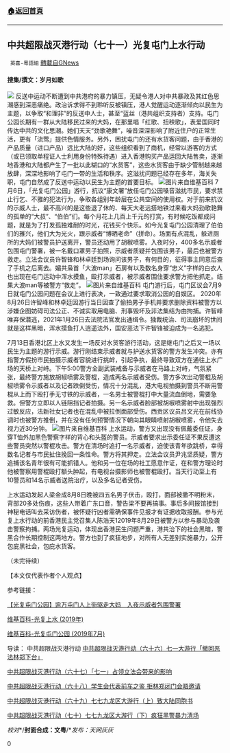 ###  [:house:返回首頁](https://github.com/ourhimalayas/txt)
---


## 中共超限战灭港行动（七十一）光复屯门上水行动
` 英喜-粵語組` [轉載自GNews](https://gnews.org/zh-hans/1523035/)

#### 搜集/撰文：岁月如歌


![](https://assets.gnews.org/wp-content/uploads/2021/09/9101.jpg)
反送中运动不断遭到中共港府的暴力镇压，无疑令港人对中共暴政及其红色思潮感到深恶痛绝。政治诉求得不到聆听反被镇压，港人觉醒运动逐渐倾向以民生为主题，以争取“和理非”的反送中人士，甚至“蓝丝（港共组织支持者）支持。屯门公园长期有一群从大陆移民过来的大妈，在那里唱「红歌、扭秧歌」，表爱国同时传达中共的文化思潮。她们天天“劲歌艳舞”，噪音深深影响了附近住户的正常生活，更有「流莺」提供色情服务。另外，困扰屯门的还有水货客问题，由于香港的产品质量（进口产品）远比大陆的好，这些组织看到了商机，经常以游客的方式（或已领取单程证人士利用身份特殊待遇）进入香港购买产品运回大陆售卖，逐渐地香港和大陆都产生了一批以此糊口的“水货客”，这些水货客由于缺少管制越来越放肆，深深地影响了屯门一带的生活和秩序。这滋扰问题已经存在多年，海关失职，屯门自然成了反送中运动以民生为主题的首要目标。
![](https://assets.gnews.org/wp-content/uploads/2021/09/9102.jpg)图片来自维基百科
7月6日，「光复屯门公园」游行，抗议“康文署”放任屯门公园嗓音滋扰市民，要求禁止行乞、不雅的犯法行为，争取各组别年龄层在公共空间的使用权。对于前来抗议的示威人士，最不高兴的是这些退了休的、每天大老远搭地铁过来看大妈劲歌艳舞的孤单的“大叔”、“伯伯”们。每个月花上几百上千元的打赏，有时候吃饭都成问题，就是为了打发孤独难耐的时光，花钱买个快乐。如今光复屯门公园清理了伯伯们的雅兴，他们大为光火，跟示威者“博晒老命”（拼命）。场面有点混乱，躲进厕所的大妈们被警员护送离开，警员还动用了胡椒喷雾。入夜时分，400多名示威者包围屯门警署，被一名戴口罩男子拍照，示威者质疑并包围该男子，最后也被警方救走。立法会议员许智锋和林卓廷到场询问该男子，有何目的，征得事主同意后查了手机之后离去。媚共枭首「大波man」石房有以及数名身穿“忠义”字样的白衣人也出现在屯门运动中浑水摸鱼，殴打示威者，被示威者围住要求警方把他抓走。结果大波man等被警方“救走”。
![](https://assets.gnews.org/wp-content/uploads/2021/09/9103.jpg)图片来自维基百科
屯门游行后，屯门区议会7月9日就屯门公园问题在会议上进行表决，一致通过要求取消公园的自娱区。 2020年8月26日许智峰和林卓廷因游行当日因查了偷拍男子手机并要求删除资料被警方以涉嫌企图妨碍司法公正、不诚实取用电脑、刑事毁坏及非法集结为由拘捕。许智峰唯弃保潜逃，2021年1月26日去法院法官发出通缉令。独裁统治、司法崩坏的世间就是这样黑暗，浑水摸鱼打人逍遥法外，国安恶法下许智锋被迫成为一名逃犯。

7月13日香港北区上水又发生一场反对水货客游行活动，这是继屯门之后又一场以民生为主题的游行示威。游行刚结束示威者就与护送水货客的警方发生冲突。亦有指警方假扮市民拍摄示威者容貌进行挑衅，引起争执，最终导致双方在通往上水广场的天桥上对峙。下午5:00警方全副武装戒备与示威者在马路上对峙，气氛紧张，最终警方施放胡椒喷雾及警棍，造成两名示威者受伤。警方多次出动警棍及胡椒喷雾令示威者以及记者跌倒受伤，情况十分混乱，港大电视拍摄到警员不断用警棍从上而下殴打手无寸铁的示威者，一名男士被警棍打中大量流血倒地，需要急救。但警方立即以人链阻挡记者拍摄。另一名示威者脸部被胡椒喷雾射中出现强烈过敏反应，法新社女记者也在混乱中被拉倒面部受伤。西贡区议员吕文光在前线协调时也被警方推倒，并在没有任何预警情况下朝向其眼睛喷射胡椒喷雾，令他失去视力近30分钟。
![](https://assets.gnews.org/wp-content/uploads/2021/09/9104.jpg)图片来自维基百科
上水运动，警方又出现没有佩戴委任证，身穿T恤外加黑色警察字样的背心和头盔的警员。示威者要求出示委任证不果反遭这些警员突然以警棍攻击。警方在清场时追打一名示威者，迫使该青年欲跳桥，幸得数名记者与市民扯住挽回一条性命。警方将其押走。立法会议员尹兆坚质疑，警方追捕该名青年很有可能抓错人。他和另一位在场的社工愿意作证，在和警方理论时他被警察用警棍殴打额头肿起，有电视台摄影师也被警棍殴打。当天行动至上有10警员和14名示威者送院治疗，以及多名记者受伤。

上水运动发起人梁金成8月8日晚被四五名男子伏击，殴打，面部被撒不明粉末，背部20多处伤痕，这些人带着广东口音，警告梁不要再搞事。事后多间报馆接到神秘电话叫去采访伤者，被怀疑行凶者需确保事件见报才有证据收取报酬。参与光复上水行动的前香港民主党召集人陈浩天12019年8月29日被警方以参与暴动及袭击警察拘捕。两场光复运动，体现出香港民生问题严重，港共治下的社会黑暗，警黑合作长期控制这两地方。警方也到了疯狂地步，对所有人无差别实施暴力，公开包庇黑社会，包庇水货客。

（未完待续）


【本文仅代表作者个人观点】



参考链接：

[【光复屯门公园】逾万屯门人上街驱走大妈　入夜示威者包围警署](https://www.hk01.com/18%E5%8D%80%E6%96%B0%E8%81%9E/348731/%E5%85%89%E5%BE%A9%E5%B1%AF%E9%96%80%E5%85%AC%E5%9C%92-%E9%80%BE%E8%90%AC%E5%B1%AF%E9%96%80%E4%BA%BA%E4%B8%8A%E8%A1%97%E9%A9%85%E8%B5%B0%E5%A4%A7%E5%AA%BD-%E5%85%A5%E5%A4%9C%E7%A4%BA%E5%A8%81%E8%80%85%E5%8C%85%E5%9C%8D%E8%AD%A6%E7%BD%B2)

[维基百科-光复上水 (2019年)](https://zh.m.wikipedia.org/wiki/%E5%85%89%E5%BE%A9%E4%B8%8A%E6%B0%B4_%282019%E5%B9%B4%29)

[维基百科-光复屯门公园 (2019年7月)](https://zh.m.wikipedia.org/wiki/%E5%85%89%E5%BE%A9%E5%B1%AF%E9%96%80%E5%85%AC%E5%9C%92_%282019%E5%B9%B47%E6%9C%88%29)


导读：
中共超限战灭港行动
[中共超限战灭港行动（六十六）七一大游行「撤回恶法林郑下台」](https://gnews.org/zh-hans/1501356/)

[中共超限战灭港行动（六十七）「七一」占领立法会带来的影响](https://gnews.org/zh-hans/1505915/)

[中共超限战灭港行动（六十八）学生会代表前车之鉴 拒林郑闭门会晤邀请](https://gnews.org/zh-hans/1509708/)

[中共超限战灭港行动（六十九）七七九龙区大游行（上）致大陆同胞书](https://gnews.org/zh-hans/1514105/)

[中共超限战灭港行动（七十）七七九龙区大游行（下）疯狂黑警暴力清场](https://gnews.org/zh-hans/1516676/)

*校对**/**封面合成：文粤**/**发布：天网灰灰*

0
